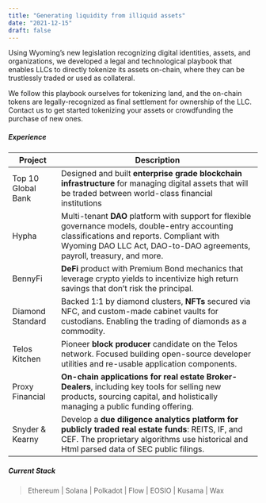 ```yaml
---
title: "Generating liquidity from illiquid assets"
date: "2021-12-15"
draft: false
---
```


Using Wyoming’s new legislation recognizing digital identities, assets, and organizations, we developed a legal and technological playbook that enables LLCs to directly tokenize its assets on-chain, where they can be trustlessly traded or used as collateral.

We follow this playbook ourselves for tokenizing land, and the on-chain tokens are legally-recognized as final settlement for ownership of the LLC. Contact us to get started tokenizing your assets or crowdfunding the purchase of new ones.

##### Experience
| Project | Description |
| ----------- | ----------- |
| Top 10 Global Bank      | Designed and built **enterprise grade blockchain infrastructure** for managing digital assets that will be traded between world-class financial institutions       |
| Hypha   | Multi-tenant **DAO** platform with support for flexible governance models, double-entry accounting classifications and reports. Compliant with Wyoming DAO LLC Act, DAO-to-DAO agreements, payroll, treasury, and more.  |
| BennyFi | **DeFi** product with Premium Bond mechanics that leverage crypto yields to incentivize high return savings that don’t risk the principal.|
| Diamond Standard | Backed 1:1 by diamond clusters, **NFTs** secured via NFC, and custom-made cabinet vaults for custodians. Enabling the trading of diamonds as a commodity.|
| Telos Kitchen  | Pioneer **block producer** candidate on the Telos network. Focused building open-source developer utilities and re-usable application components. |
| Proxy Financial | **On-chain applications for real estate Broker-Dealers**, including key tools for selling new products, sourcing capital, and holistically managing a public funding offering. |
| Snyder & Kearny | Develop a **due diligence analytics platform for publicly traded real estate funds**: REITS, IF, and CEF. The proprietary algorithms use historical and Html parsed data of SEC public filings. |

##### Current Stack
> Ethereum | Solana | Polkadot | Flow | EOSIO | Kusama | Wax